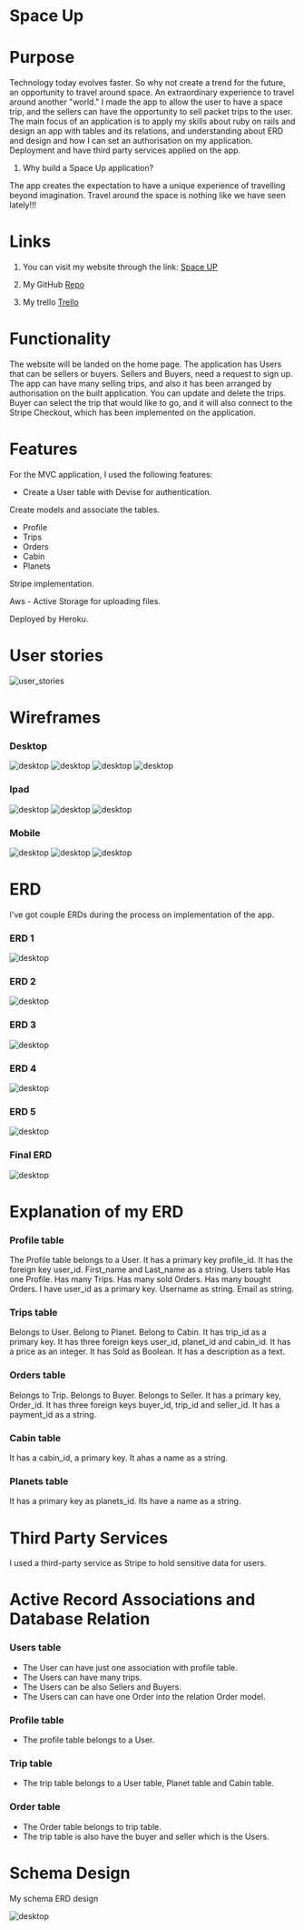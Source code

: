 # Space Up

# Purpose

Technology today evolves faster. So why not create a trend for the future, an opportunity to travel around space. An extraordinary experience to travel around another "world." I made the app to allow the user to have a space trip, and the sellers can have the opportunity to sell packet trips to the user.
The main focus of an application is to apply my skills about ruby on rails and design an app with tables and its relations, and understanding about ERD and design and how I can set an authorisation on my application.
Deployment and have third party services applied on the app.


1. Why build a Space Up application?

The app creates the expectation to have a unique experience of travelling beyond imagination. Travel around the space is nothing like we have seen lately!!! 

# Links

1. You can visit my website through the link: [Space UP](https://space-up.herokuapp.com)

1. My GitHub [Repo](https://github.com/NatachaBartu/space-up)

1. My trello [Trello](https://trello.com/b/dyHHSg9z/marketplace-project)

# Functionality 

The website will be landed on the home page.
The application has Users that can be sellers or buyers. 
Sellers and Buyers, need a request to sign up.
The app can have many selling trips, and also it has been arranged by authorisation on the built application. You can update and delete the trips.
Buyer can select the trip that would like to go, and it will also connect to the Stripe Checkout, which has been implemented on the application.

# Features

For the MVC application, I used the following features:
- Create a User table with Devise for authentication.

Create models and associate the tables. 
- Profile
- Trips
- Orders
- Cabin 
- Planets

Stripe implementation.

Aws -  Active Storage for uploading files.

Deployed by Heroku.

# User stories
![user_stories](docs/user_stories/user_stories.png)
# Wireframes

### Desktop
![desktop](docs/wireframes/desktop/desktop_1.png)
![desktop](docs/wireframes/desktop/desktop_2.png)
![desktop](docs/wireframes/desktop/desktop_3.png)
![desktop](docs/wireframes/desktop/desktop_4.png)

### Ipad
![desktop](docs/wireframes/ipad/ipad_1.png)
![desktop](docs/wireframes/ipad/ipad_2.png)
![desktop](docs/wireframes/ipad/ipad_3.png)

### Mobile
![desktop](docs/wireframes/mobile/mobile_1.png)
![desktop](docs/wireframes/mobile/mobile_2.png)
![desktop](docs/wireframes/mobile/mobile_3.png)

# ERD 

I've got couple ERDs during the process on implementation of the app.

### ERD 1
![desktop](docs/erd/ERD_1.png)

### ERD 2
![desktop](docs/erd/ERD_2.png)

### ERD 3
![desktop](docs/erd/ERD_3.png)

### ERD 4
![desktop](docs/erd/ERD_4.png)

### ERD 5
![desktop](docs/erd/ERD_5.png)

### Final ERD
![desktop](docs/erd/ERD_marketplace.png)

# Explanation of my ERD

### Profile table
The Profile table belongs to a User.
It has a primary key profile_id.
It has the foreign key user_id.
First_name and Last_name as a string.
Users table
Has one Profile.
Has many Trips.
Has many sold Orders.
Has many bought Orders. 
I have user_id as a primary key.
Username as string.
Email as string.

### Trips table
Belongs to User.
Belong to Planet.
Belong to Cabin.
It has trip_id as a primary key.
It has three foreign keys user_id, planet_id and cabin_id.
It has a price as an integer.
It has Sold as Boolean.
It has a description as a text.

### Orders table
Belongs to Trip.
Belongs to Buyer.
Belongs to Seller.
It has a primary key, Order_id.
It has three foreign keys buyer_id, trip_id and seller_id.
It has a payment_id as a string.

### Cabin table
It has a cabin_id, a primary key.
It ahas a name as a string.

### Planets table
It has a primary key as planets_id.
Its have a name as a string.
# Third Party Services

I used a third-party service as Stripe to hold sensitive data for users. 

# Active Record Associations and Database Relation
### Users table

- The User can have just one association with profile table.
- The Users can have many trips.
- The Users can be also Sellers and Buyers.
- The Users can can have one Order into the relation Order model.
### Profile table
- The profile table belongs to a User.

### Trip table
- The trip table belongs to a User table, Planet table and Cabin table.

### Order table
- The Order table belongs to trip table.
- The trip table is also have the buyer and seller which is the Users.
# Schema Design

My schema ERD design

![desktop](docs/erd/ERD_marketplace.png)
